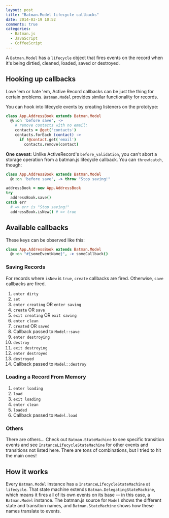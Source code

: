 ```yaml
---
layout: post
title: "Batman.Model lifecycle callbacks"
date: 2014-03-19 10:52
comments: true
categories:
  - Batman.js
  - JavaScript
  - CoffeeScript
---
```


A `Batman.Model` has a `lifecycle` object that fires events on the record when it's being dirtied, cleaned, loaded, saved or destroyed.

<!-- more -->

## Hooking up callbacks

Love 'em or hate 'em, Active Record callbacks can be just the thing for certain problems. `Batman.Model` provides similar functionality for records.

You can hook into lifecycle events by creating listeners on the prototype:

```coffeescript
class App.AddressBook extends Batman.Model
  @::on 'before save', ->
    # remove contacts with no email:
    contacts = @get('contacts')
    contacts.forEach (contact) ->
      if !@contact.get('email')
        contacts.remove(contact)
```

__One caveat:__ Unlike ActiveRecord's `before_validation`, you can't abort a storage operation from a batman.js lifecycle callback. You can `throw`/`catch`, though:

```coffeescript
class App.AddressBook extends Batman.Model
  @::on 'before save', -> throw "Stop saving!"

addressBook = new App.AddressBook
try
  addressBook.save()
catch err
  # => err is "Stop saving!"
  addressBook.isNew() # => true
```

## Available callbacks

These keys can be observed like this:

```coffeescript
class App.AddressBook extends Batman.Model
  @::on "#{someEventName}", -> someCallback()
```

### Saving Records

For records where `isNew` is `true`, `create` callbacks are fired. Otherwise, `save` callbacks are fired.

1. `enter dirty`
1. `set`
1. `enter creating` OR `enter saving`
1. `create` OR `save`
1. `exit creating` OR `exit saving`
1. `enter clean`
1. `created` OR `saved`
1. Callback passed to `Model::save`
1. `enter destroying`
1. `destroy`
1. `exit destroying`
1. `enter destroyed`
1. `destroyed`
1. Callback passed to `Model::destroy`

### Loading a Record From Memory

1. `enter loading`
1. `load`
1. `exit loading`
1. `enter clean`
1. `loaded`
1. Callback passed to `Model.load`


### Others

There are others... Check out `Batman.StateMachine` to see specific transition events and see `InstanceLifecycleStateMachine` for other events and transitions not listed here. There are tons of combinations, but I tried to hit the main ones!

## How it works

Every `Batman.Model` instance has a `InstanceLifecycleStateMachine` at `lifecycle`. That state machine extends `Batman.DelegatingStateMachine`, which means it fires all of its own events on its base -- in this case, a `Batman.Model` instance. The batman.js source for `Model` shows the different state and transition names, and `Batman.StateMachine` shows how these names translate to events.
